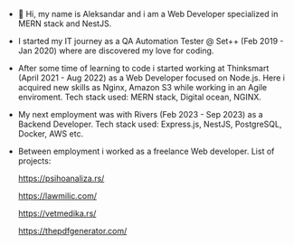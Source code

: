 - 👋 Hi, my name is Aleksandar and i am a Web Developer specialized in MERN stack and NestJS.

- I started my IT journey as a QA Automation Tester @ Set++ (Feb 2019 - Jan 2020) where are discovered my love for coding.

- After some time of learning to code i started working at Thinksmart (April 2021 - Aug 2022) as a Web Developer focused on Node.js. Here i acquired new skills as Nginx, Amazon S3 while working in an Agile enviroment. Tech stack used: MERN stack, Digital ocean, NGINX.

- My next employment was with Rivers (Feb 2023 - Sep 2023) as a Backend Developer. Tech stack used:  Express.js, NestJS, PostgreSQL, Docker, AWS etc.

- Between employment i worked as a freelance Web developer. List of projects:

  https://psihoanaliza.rs/
  
  https://lawmilic.com/
  
  https://vetmedika.rs/
  
  https://thepdfgenerator.com/
  
<!---
salEZY/salEZY is a ✨ special ✨ repository because its `README.md` (this file) appears on your GitHub profile.
You can click the Preview link to take a look at your changes.
--->
